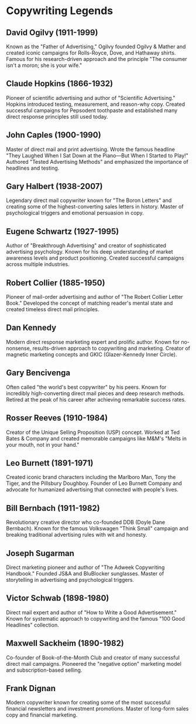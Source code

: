 # Copywriting Legends

## David Ogilvy (1911-1999)
Known as the "Father of Advertising," Ogilvy founded Ogilvy & Mather and created iconic campaigns for Rolls-Royce, Dove, and Hathaway shirts. Famous for his research-driven approach and the principle "The consumer isn't a moron; she is your wife."

## Claude Hopkins (1866-1932)
Pioneer of scientific advertising and author of "Scientific Advertising." Hopkins introduced testing, measurement, and reason-why copy. Created successful campaigns for Pepsodent toothpaste and established many direct response principles still used today.

## John Caples (1900-1990)
Master of direct mail and print advertising. Wrote the famous headline "They Laughed When I Sat Down at the Piano—But When I Started to Play!" Authored "Tested Advertising Methods" and emphasized the importance of headlines and testing.

## Gary Halbert (1938-2007)
Legendary direct mail copywriter known for "The Boron Letters" and creating some of the highest-converting sales letters in history. Master of psychological triggers and emotional persuasion in copy.

## Eugene Schwartz (1927-1995)
Author of "Breakthrough Advertising" and creator of sophisticated advertising psychology. Known for his deep understanding of market awareness levels and product positioning. Created successful campaigns across multiple industries.

## Robert Collier (1885-1950)
Pioneer of mail-order advertising and author of "The Robert Collier Letter Book." Developed the concept of matching reader's mental state and created timeless direct mail principles.

## Dan Kennedy
Modern direct response marketing expert and prolific author. Known for no-nonsense, results-driven approach to copywriting and marketing. Creator of magnetic marketing concepts and GKIC (Glazer-Kennedy Inner Circle).

## Gary Bencivenga
Often called "the world's best copywriter" by his peers. Known for incredibly high-converting direct mail pieces and deep research methods. Retired at the peak of his career after achieving remarkable success rates.

## Rosser Reeves (1910-1984)
Creator of the Unique Selling Proposition (USP) concept. Worked at Ted Bates & Company and created memorable campaigns like M&M's "Melts in your mouth, not in your hand."

## Leo Burnett (1891-1971)
Created iconic brand characters including the Marlboro Man, Tony the Tiger, and the Pillsbury Doughboy. Founder of Leo Burnett Company and advocate for humanized advertising that connected with people's lives.

## Bill Bernbach (1911-1982)
Revolutionary creative director who co-founded DDB (Doyle Dane Bernbach). Known for the famous Volkswagen "Think Small" campaign and breaking traditional advertising rules with wit and honesty.

## Joseph Sugarman
Direct marketing pioneer and author of "The Adweek Copywriting Handbook." Founded JS&A and BluBlocker sunglasses. Master of storytelling in advertising and psychological triggers.

## Victor Schwab (1898-1980)
Direct mail expert and author of "How to Write a Good Advertisement." Known for systematic approach to copywriting and the famous "100 Good Headlines" collection.

## Maxwell Sackheim (1890-1982)
Co-founder of Book-of-the-Month Club and creator of many successful direct mail campaigns. Pioneered the "negative option" marketing model and subscription-based selling.

## Frank Dignan
Modern copywriter known for creating some of the most successful financial newsletters and investment promotions. Master of long-form sales copy and financial marketing.